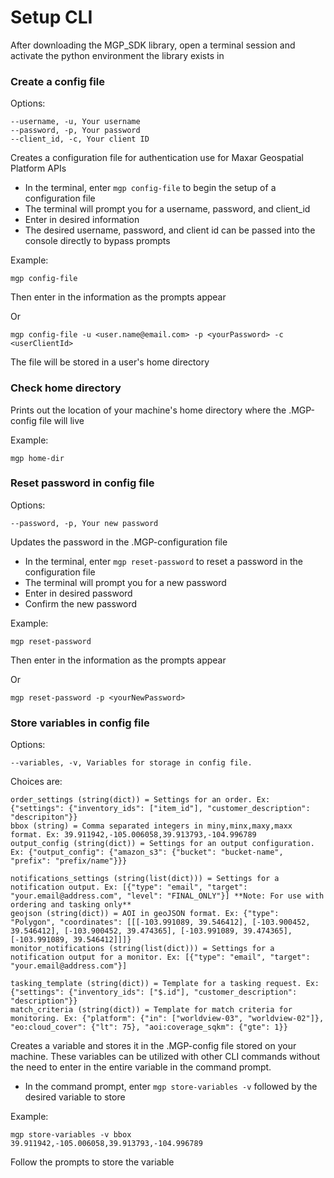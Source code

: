 # Setup CLI
After downloading the MGP_SDK library, open a terminal session and activate the python environment the library exists in

### Create a config file
Options:

	--username, -u, Your username
	--password, -p, Your password
	--client_id, -c, Your client ID
Creates a configuration file for authentication use for Maxar Geospatial Platform APIs

- In the terminal, enter `mgp config-file` to begin the setup of a configuration file
- The terminal will prompt you for a username, password, and client_id
- Enter in desired information
- The desired username, password, and client id can be passed into the console directly to bypass prompts

Example:

	mgp config-file
Then enter in the information as the prompts appear

Or

	mgp config-file -u <user.name@email.com> -p <yourPassword> -c <userClientId>
The file will be stored in a user's home directory

### Check home directory
Prints out the location of your machine's home directory where the .MGP-config file will live

Example:

	mgp home-dir

### Reset password in config file
Options:

	--password, -p, Your new password
Updates the password in the .MGP-configuration file

- In the terminal, enter `mgp reset-password` to reset a password in the configuration file
- The terminal will prompt you for a new password
- Enter in desired password
- Confirm the new password

Example:

	mgp reset-password
Then enter in the information as the prompts appear

Or

	mgp reset-password -p <yourNewPassword>

### Store variables in config file
Options:
	
	--variables, -v, Variables for storage in config file. 
	
Choices are:
	
	order_settings (string(dict)) = Settings for an order. Ex: {"settings": {"inventory_ids": ["item_id"], "customer_description": "descripiton"}}
	bbox (string) = Comma separated integers in miny,minx,maxy,maxx format. Ex: 39.911942,-105.006058,39.913793,-104.996789 
	output_config (string(dict)) = Settings for an output configuration. Ex: {"output_config": {"amazon_s3": {"bucket": "bucket-name", "prefix": "prefix/name"}}}  
	
	notifications_settings (string(list(dict))) = Settings for a notification output. Ex: [{"type": "email", "target": "your.email@address.com", "level": "FINAL_ONLY"}] **Note: For use with ordering and tasking only**  
	geojson (string(dict)) = AOI in geoJSON format. Ex: {"type": "Polygon", "coordinates": [[[-103.991089, 39.546412], [-103.900452, 39.546412], [-103.900452, 39.474365], [-103.991089, 39.474365], [-103.991089, 39.546412]]]}  
	monitor_notifications (string(list(dict))) = Settings for a notification output for a monitor. Ex: [{"type": "email", "target": "your.email@address.com"}]  
	
	tasking_template (string(dict)) = Template for a tasking request. Ex: {"settings": {"inventory_ids": ["$.id"], "customer_description": "description"}}  
	match_criteria (string(dict)) = Template for match criteria for monitoring. Ex: {"platform": {"in": ["worldview-03", "worldview-02"]}, "eo:cloud_cover": {"lt": 75}, "aoi:coverage_sqkm": {"gte": 1}}
Creates a variable and stores it in the .MGP-config file stored on your machine. These variables can be utilized with other CLI commands without the need to enter in the entire variable in the command prompt.

- In the command prompt, enter `mgp store-variables -v` followed by the desired variable to store

Example:

	mgp store-variables -v bbox 39.911942,-105.006058,39.913793,-104.996789
Follow the prompts to store the variable
